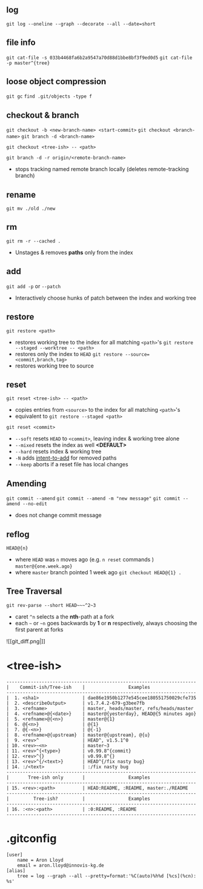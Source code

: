 ## log
`git log --oneline --graph --decorate --all --date=short`


## file info
`git cat-file -s 033b4468fa6b2a9547a70d88d1bbe8bf3f9ed0d5`
`git cat-file -p master^{tree}`


## loose object compression
`git gc`
`find .git/objects -type f`

## checkout & branch
`git checkout -b <new-branch-name> <start-commit>`
`git checkout <branch-name>`
`git branch -d <branch-name>`

`git checkout <tree-ish> -- <path>`

`git branch -d -r origin/<remote-branch-name>`
- stops tracking named remote branch locally (deletes remote-tracking branch)

## rename
`git mv ./old ./new`

## rm
`git rm -r --cached .`
- Unstages & removes **paths** only from the index


## add
`git add -p` or `--patch`
- Interactively choose hunks of patch between the index and working tree


## restore
`git restore <path>`
- restores working tree to the index for all matching `<path>`'s
`git restore --staged --worktree -- <path>`
- restores only the index to `HEAD`
`git restore --source=<commit,branch,tag>`
- restores working tree to source

## reset
`git reset <tree-ish> -- <path>`
- copies entries from `<source>` to the index for all matching `<path>`'s
- equivalent to `git restore --staged <path>`

`git reset <commit>`
- `--soft` resets `HEAD` to `<commit>`, leaving index & working tree alone
- `--mixed` resets the index as well **\<DEFAULT\>**
- `--hard` resets index & working tree
- `-N` adds [intent-to-add](https://stackoverflow.com/questions/24329051/what-does-git-add-intent-to-add-or-n-do-and-when-should-it-be-used) for removed paths
- `--keep` aborts if a reset file has local changes


## Amending
`git commit --amend`
`git commit --amend -m "new message"`
`git commit --amend --no-edit`
- does not change commit message

## reflog
`HEAD@{n}`
- where `HEAD` was `n` moves ago (e.g. `n reset` commands )
`master@{one.week.ago}`
- where `master` branch pointed 1 week ago
`git checkout HEAD@{1} .`


## Tree Traversal
`git rev-parse --short HEAD~~~^2~3`
- caret `^n` selects a the **nth**-path at a fork
- each `~` or `~n` goes backwards by **1** or **n** respectively, always choosing the first parent at forks 

![[git_diff.png|]]


# \<tree-ish\>
```
----------------------------------------------------------------------
|    Commit-ish/Tree-ish    |                Examples
----------------------------------------------------------------------
|  1. <sha1>                | dae86e1950b1277e545cee180551750029cfe735
|  2. <describeOutput>      | v1.7.4.2-679-g3bee7fb
|  3. <refname>             | master, heads/master, refs/heads/master
|  4. <refname>@{<date>}    | master@{yesterday}, HEAD@{5 minutes ago}
|  5. <refname>@{<n>}       | master@{1}
|  6. @{<n>}                | @{1}
|  7. @{-<n>}               | @{-1}
|  8. <refname>@{upstream}  | master@{upstream}, @{u}
|  9. <rev>^                | HEAD^, v1.5.1^0
| 10. <rev>~<n>             | master~3
| 11. <rev>^{<type>}        | v0.99.8^{commit}
| 12. <rev>^{}              | v0.99.8^{}
| 13. <rev>^{/<text>}       | HEAD^{/fix nasty bug}
| 14. :/<text>              | :/fix nasty bug
----------------------------------------------------------------------
|       Tree-ish only       |                Examples
----------------------------------------------------------------------
| 15. <rev>:<path>          | HEAD:README, :README, master:./README
----------------------------------------------------------------------
|         Tree-ish?         |                Examples
----------------------------------------------------------------------
| 16. :<n>:<path>           | :0:README, :README
----------------------------------------------------------------------
```


# .gitconfig
```
[user]
	name = Aron Lloyd
	email = aron.lloyd@innovis-kg.de
[alias]
	tree = log --graph --all --pretty=format:'%C(auto)%h%d [%cs](%cn): %s'
```